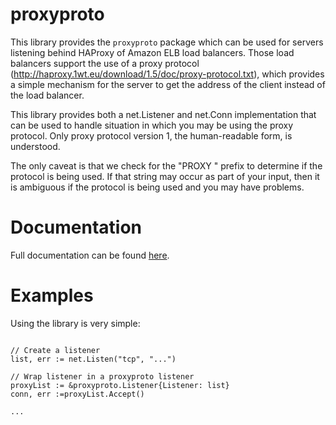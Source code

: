 # proxyproto

This library provides the `proxyproto` package which can be used for servers
listening behind HAProxy of Amazon ELB load balancers. Those load balancers
support the use of a proxy protocol (http://haproxy.1wt.eu/download/1.5/doc/proxy-protocol.txt),
which provides a simple mechanism for the server to get the address of the client
instead of the load balancer.

This library provides both a net.Listener and net.Conn implementation that
can be used to handle situation in which you may be using the proxy protocol.
Only proxy protocol version 1, the human-readable form, is understood.

The only caveat is that we check for the "PROXY " prefix to determine if the protocol
is being used. If that string may occur as part of your input, then it is ambiguous
if the protocol is being used and you may have problems.

# Documentation

Full documentation can be found [here](http://godoc.org/github.com/armon/go-proxyproto).

# Examples

Using the library is very simple:

```

// Create a listener
list, err := net.Listen("tcp", "...")

// Wrap listener in a proxyproto listener
proxyList := &proxyproto.Listener{Listener: list}
conn, err :=proxyList.Accept()

...
```

